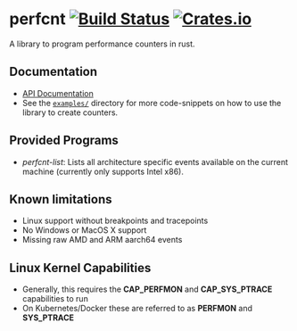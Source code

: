 # perfcnt [![Build Status](https://travis-ci.org/gz/rust-perfcnt.svg)](https://travis-ci.org/gz/rust-perfcnt) [![Crates.io](https://img.shields.io/crates/v/perfcnt.svg)](https://crates.io/crates/perfcnt)

A library to program performance counters in rust.

## Documentation

  * [API Documentation](https://docs.rs/perfcnt/)
  * See the [`examples/`](https://github.com/gz/rust-perfcnt/tree/master/examples) directory for more code-snippets on how to use the library to create counters.

## Provided Programs
  * *perfcnt-list*: Lists all architecture specific events available on the current machine (currently only supports Intel x86).

## Known limitations
 * Linux support without breakpoints and tracepoints
 * No Windows or MacOS X support
 * Missing raw AMD and ARM aarch64 events

## Linux Kernel Capabilities

 * Generally, this requires the **CAP_PERFMON** and **CAP_SYS_PTRACE** capabilities to run
 * On Kubernetes/Docker these are referred to as **PERFMON** and **SYS_PTRACE**
